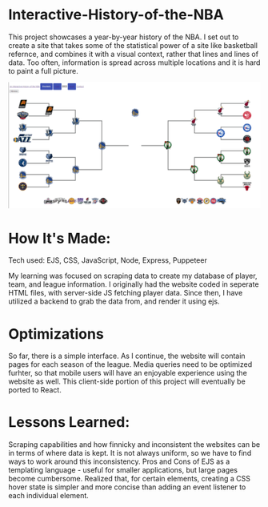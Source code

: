 # Interactive-History-of-the-NBA
This project showcases a year-by-year history of the NBA. I set out to create a site that takes some of the statistical power of a site like basketball refernce, and combines it with a visual context, rather that lines and lines of data. Too often, information is spread across multiple locations and it is hard to paint a full picture. 

<img src="https://github.com/jjspoelstra/jjspoelstra/raw/main/images/newGifNBA.gif" />


# How It's Made:
Tech used: EJS, CSS, JavaScript, Node, Express, Puppeteer

My learning was focused on scraping data to create my database of player, team, and league information. I originally had the website coded in seperate HTML files, with server-side JS fetching player data. Since then, I have utilized a backend to grab the data from, and render it using ejs. 

# Optimizations
So far, there is a simple interface. As I continue, the website will contain pages for each season of the league. 
Media queries need to be optimized furhter, so that mobile users will have an enjoyable experience using the website as well. 
This client-side portion of this project will eventually be ported to React. 

# Lessons Learned:
Scraping capabilities and how finnicky and inconsistent the websites can be in terms of where data is kept. It is not always uniform, so we have to find ways to work around this inconsistency. 
Pros and Cons of EJS as a templating language - useful for smaller applications, but large pages become cumbersome. 
Realized that, for certain elements, creating a CSS hover state is simpler and more concise than adding an event listener to each individual element. 



